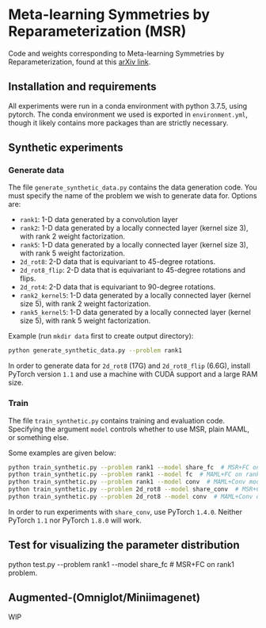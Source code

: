 # Meta-learning Symmetries by Reparameterization (MSR)
Code and weights corresponding to Meta-learning Symmetries by Reparameterization, found at this [arXiv link](https://arxiv.org/abs/2007.02933).

## Installation and requirements
All experiments were run in a conda environment with python 3.7.5, using pytorch. The conda environment we used is exported in `environment.yml`, though it likely contains more packages than are strictly necessary.

## Synthetic experiments

### Generate data
The file `generate_synthetic_data.py` contains the data generation code.
You must specify the name of the problem we wish to generate data for. Options are:
* `rank1`: 1-D data generated by a convolution layer
* `rank2`: 1-D data generated by a locally connected layer (kernel size 3), with rank 2 weight factorization.
* `rank5`: 1-D data generated by a locally connected layer (kernel size 3), with rank 5 weight factorization.
* `2d_rot8`: 2-D data that is equivariant to 45-degree rotations.
* `2d_rot8_flip`: 2-D data that is equivariant to 45-degree rotations and flips.
* `2d_rot4`: 2-D data that is equivariant to 90-degree rotations.
* `rank2_kernel5`: 1-D data generated by a locally connected layer (kernel size 5), with rank 2 weight factorization.
* `rank5_kernel5`: 1-D data generated by a locally connected layer (kernel size 5), with rank 5 weight factorization.

Example (run `mkdir data` first to create output directory):
```sh
python generate_synthetic_data.py --problem rank1
```

In order to generate data for `2d_rot8` (17G) and `2d_rot8_flip` (6.6G), install PyTorch version `1.1` and use a machine with CUDA support and a large RAM size. 

### Train
The file `train_synthetic.py` contains training and evaluation code. Specifying the argument `model` controls whether to use MSR, plain MAML, or something else.

Some examples are given below:
```sh
python train_synthetic.py --problem rank1 --model share_fc  # MSR+FC on rank1 problem.
python train_synthetic.py --problem rank1 --model fc  # MAML+FC on rank1 problem.
python train_synthetic.py --problem rank1 --model conv  # MAML+Conv model on rank1 problem.
python train_synthetic.py --problem 2d_rot8 --model share_conv  # MSR+Conv on 2d_rot8 problem.
python train_synthetic.py --problem 2d_rot8 --model conv  # MAML+Conv on 2d_rot8 problem.
```

In order to run experiments with `share_conv`, use PyTorch `1.4.0`. Neither PyTorch `1.1` nor PyTorch `1.8.0` will work. 

## Test for visualizing the parameter distribution
python test.py --problem rank1 --model share_fc  # MSR+FC on rank1 problem.

## Augmented-(Omniglot/Miniimagenet)

WIP
